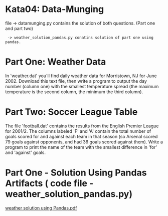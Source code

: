 # Kata04: Data-Munging


file -> datamunging.py contains the solution of both questions. (Part one and part two)

     -> weather_solution_pandas.py conatins solution of part one using pandas.
     



# Part One: Weather Data

In 'weather.dat' you'll find daily weather data for Morristown, NJ for June 2002. Download this text file, then write a program to output the day number (column one) with the smallest temperature spread (the maximum temperature is the second column, the minimum the third column).


# Part Two: Soccer League Table

The file 'football.dat' contains the results from the English Premier League for 2001/2. The columns labeled 'F' and 'A' contain the total number of goals scored for and against each team in that season (so Arsenal scored 79 goals against opponents, and had 36 goals scored against them). Write a program to print the name of the team with the smallest difference in 'for' and 'against' goals.


# Part One - Solution Using Pandas Artifacts ( code file - weather_solution_pandas.py)

[weather solution using Pandas.pdf](https://github.com/DebaPrasad14/Kata04-Data-Munging/files/3478680/weather.solution.using.Pandas.pdf)
